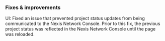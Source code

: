 ### Fixes & improvements

UI: Fixed an issue that prevented project status updates from being communicated to the Nexis Network Console. Prior to this fix, the previous project status was reflected in the Nexis Network Console until the page was reloaded.
